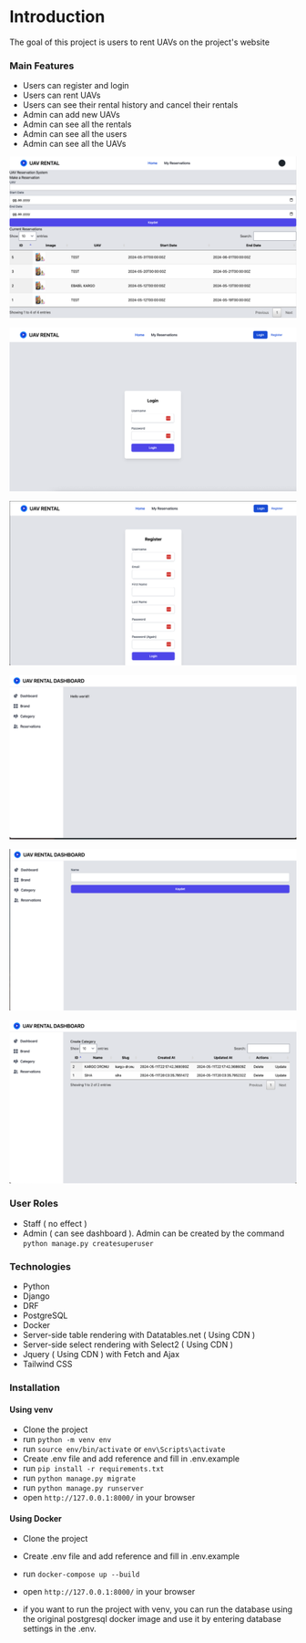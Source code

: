# Introduction

The goal of this project is users to rent UAVs on the project's website

### Main Features

- Users can register and login
- Users can rent UAVs
- Users can see their rental history and cancel their rentals
- Admin can add new UAVs
- Admin can see all the rentals
- Admin can see all the users
- Admin can see all the UAVs

!['Default Index View'](./screenshots/index.png)

!['Login View'](./screenshots/login.png)

!['Register View'](./screenshots/register.png)

!['Dashboard View'](./screenshots/dashboard_index.png)

!['Dashboard Form View'](./screenshots/dashboard_form.png)

!['Dashboard List View'](./screenshots/dashboard_list.png)

### User Roles
- Staff ( no effect )
- Admin ( can see dashboard ). Admin can be created by the command `python manage.py createsuperuser`

### Technologies

- Python
- Django
- DRF
- PostgreSQL
- Docker
- Server-side table rendering with Datatables.net ( Using CDN )
- Server-side select rendering with Select2 ( Using CDN )
- Jquery ( Using CDN ) with Fetch and Ajax
- Tailwind CSS

### Installation

#### Using venv

- Clone the project
- run `python -m venv env`
- run `source env/bin/activate` or `env\Scripts\activate`
- Create .env file and add reference and fill in .env.example
- run `pip install -r requirements.txt`
- run `python manage.py migrate`
- run `python manage.py runserver`
- open `http://127.0.0.1:8000/` in your browser

#### Using Docker

- Clone the project
- Create .env file and add reference and fill in .env.example
- run `docker-compose up --build`
- open `http://127.0.0.1:8000/` in your browser


- if you want to run the project with venv, you can run the database using the original postgresql docker image and use
  it by entering database settings in the .env.